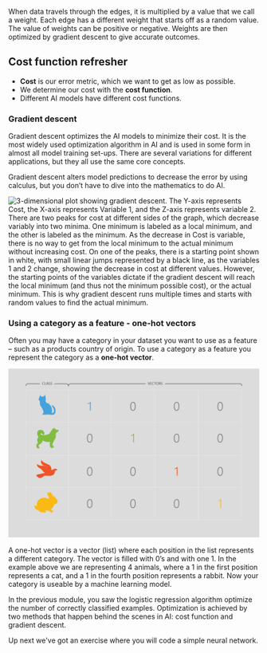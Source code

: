 When data travels through the edges, it is multiplied by a value that we call a weight. Each edge has a different weight that starts off as a random value. The value of weights can be positive or negative. Weights are then optimized by gradient descent to give accurate outcomes.

## Cost function refresher

* __Cost__ is our error metric, which we want to get as low as possible.
* We determine our cost with the __cost function__.
* Different AI models have different cost functions.

### Gradient descent

Gradient descent optimizes the AI models to minimize their cost. It is the most widely used optimization algorithm in AI and is used in some form in almost all model training set-ups. There are several variations for different applications, but they all use the same core concepts.

Gradient descent alters model predictions to decrease the error by using calculus, but you don’t have to dive into the mathematics to do AI.

![3-dimensional plot showing gradient descent. The Y-axis represents Cost, the X-axis represents Variable 1, and the Z-axis represents variable 2. There are two peaks for cost at different sides of the graph, which decrease variably into two minima. One minimum is labeled as a local minimum, and the other is labeled as the minimum. As the decrease in Cost is variable, there is no way to get from the local minimum to the actual minimum without increasing cost. On one of the peaks, there is a starting point shown in white, with small linear jumps represented by a black line, as the variables 1 and 2 change, showing the decrease in cost at different values. However, the starting points of the variables dictate if the gradient descent will reach the local minimum (and thus not the minimum possible cost), or the actual minimum. This is why gradient descent runs multiple times and starts with random values to find the actual minimum.](../media/a-1.png)

### Using a category as a feature - one-hot vectors

Often you may have a category in your dataset you want to use as a feature – such as a products country of origin. To use a category as a feature you represent the category as a __one-hot vector__.

![A table shows four different classes (cat, dog, bird, and rabbit) represented by four different vectors (lists). The first vector represents cats, and shows a '1' at the beginning of the list, followed by 3 '0's. The next vector, representing dogs, has a '1' in the second position of the list, with the other 3 positions filled with 0's. For birds, the '1' is in the 3rd position, with the rest of the positions are '0', and for rabbits the '1' is in the final position, with the rest of the positions as '0'.](../media/32-ohv.png)

A one-hot vector is a vector (list) where each position in the list represents a different category. The vector is filled with 0’s and with one 1. In the example above we are representing 4 animals, where a 1 in the first position represents a cat, and a 1 in the fourth position represents a rabbit. Now your category is useable by a machine learning model.

In the previous module, you saw the logistic regression algorithm optimize the number of correctly classified examples. Optimization is achieved by two methods that happen behind the scenes in AI: cost function and gradient descent.

Up next we've got an exercise where you will code a simple neural network.
